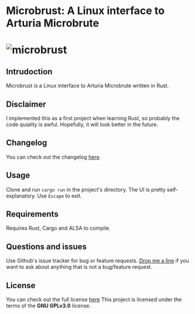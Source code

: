 # Microbrust: A Linux interface to Arturia Microbrute

# ![microbrust](img/microbrust.gif)

## Intrudoction

Microbrust is a Linux interface to Arturia Microbrute written in Rust.

## Disclaimer

I implemented this as a first project when learning Rust, so probably the
code quiality is awful. Hopefully, it will look better in the future.

## Changelog

You can check out the changelog
[here](https://github.com/jmatraszek/microbrust/blob/master/CHANGELOG.md).

## Usage

Clone and run `cargo run` in the project's directory. The UI is pretty
self-explanatory. Use `Escape` to exit.

## Requirements

Requires Rust, Cargo and ALSA to compile.

## Questions and issues

Use Github's issue tracker for bug or feature requests. [Drop me
a line](mailto:jakub.matraszek@gmail.com) if you want to ask about
anything that is not a bug/feature request.

## License

You can check out the full license [here](https://github.com/jmatraszek/microbrust/blob/master/LICENSE)
This project is licensed under the terms of the **GNU GPLv3.0** license.
